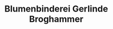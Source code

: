---
title: "Blumenbinderei Gerlinde Broghammer"
url: /rottweil/blumenbinderei-gerlinde-broghammer/
shop: Blumen
---